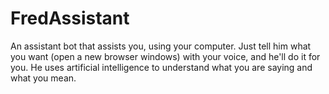 # FredAssistant
An assistant bot that assists you, using your computer. Just tell him what you want (open a new browser windows) with your voice, and he'll do it for you. He uses artificial intelligence to understand what you are saying and what you mean. 
